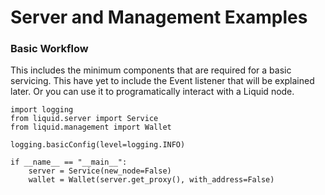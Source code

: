 # Server and Management Examples

### Basic Workflow
This includes the minimum components that are required for a basic servicing.
This have yet to include the Event listener that will be explained later. Or you can use it to programatically interact with a Liquid node.

```
import logging
from liquid.server import Service
from liquid.management import Wallet

logging.basicConfig(level=logging.INFO)

if __name__ == "__main__":
    server = Service(new_node=False)
    wallet = Wallet(server.get_proxy(), with_address=False)
```